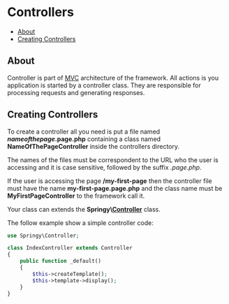 # Controllers

* [About](#about)
* [Creating Controllers](#creating-controllers)

## About

Controller is part of
[MVC](https://en.wikipedia.org/wiki/Model%E2%80%93view%E2%80%93controller)
architecture of the framework. All actions is you application is started by a
controller class. They are responsible for processing requests and generating
responses.

## Creating Controllers

To create a controller all you need is put a file named
***nameofthepage*.page.php** containing a class named
**NameOfThePageController** inside the controllers directory.

The names of the files must be correspondent to the URL who the user is
accessing and it is case sensitive, followed by the suffix *.page.php*.

If the user is accessing the page **/my-first-page** then the controller file
must have the name **my-first-page.page.php** and the class name must be
**MyFirstPageController** to the framework call it.

Your class can extends the
**Springy\\[Controller](/documentation/en/library/Controller.md)** class.

The follow example show a simple controller code:

```php
use Springy\Controller;

class IndexController extends Controller
{
    public function _default()
    {
        $this->createTemplate();
        $this->template->display();
    }
}
```
